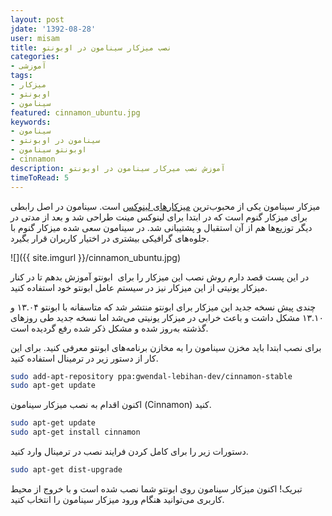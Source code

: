 ```yaml
---
layout: post
jdate: '1392-08-28'
user: misam
title: نصب میزکار سینامون در اوبونتو
categories:
- آموزشی
tags:
- میزکار
- اوبونتو
- سینامون
featured: cinnamon_ubuntu.jpg
keywords:
- سینامون
- سینامون در اوبونتو
- اوبونتو سینامون
- cinnamon
description: آموزش نصب میرکار سینامون در اوبونتو
timeToRead: 5
---
```


میزکار سینامون یکی از محبوب‌ترین [میزکارهای لینوکس](http://linuxihaa.ir/%D9%85%DB%8C%D8%B2%DA%A9%D8%A7%D8%B1%D9%87%D8%A7%DB%8C-%D9%84%DB%8C%D9%86%D9%88%DA%A9%D8%B3/) است. سینامون در اصل رابطی برای میزکار گنوم است که در ابتدا برای لینوکس مینت طراحی شد و بعد از مدتی در دیگر توزیع‌ها هم از آن استقبال و پشتیبانی شد. در سینامون سعی شده میزکار گنوم با جلوه‌های گرافیکی بیشتری در اختیار کاربران قرار بگیرد.

![]({{ site.imgurl }}/cinnamon_ubuntu.jpg)

در این پست قصد دارم روش نصب این میزکار را برای  ابونتو آموزش بدهم تا در کنار میزکار یونیتی از این میزکار نیز در سیستم عامل ابونتو خود استفاده کنید.

چندی پیش نسخه جدید این میزکار برای ابونتو منتشر شد که متاسفانه با ابونتو ۱۳.۰۴ و ۱۳.۱۰ مشکل داشت و باعث خرابی در میزکار یونیتی می‌شد اما نسخه جدید طی روزهای گذشته به‌روز شده و مشکل ذکر شده رفع گردیده است.

برای نصب ابتدا باید مخزن سینامون را به مخازن برنامه‌های ابونتو معرفی کنید. برای این کار از دستور زیر در ترمینال استفاده کنید.


```sh
sudo add-apt-repository ppa:gwendal-lebihan-dev/cinnamon-stable
sudo apt-get update
```

اکنون اقدام به نصب میزکار سینامون (Cinnamon) کنید.

```sh
sudo apt-get update
sudo apt-get install cinnamon
```

دستورات زیر را برای کامل کردن فرایند نصب در ترمینال وارد کنید.

```sh
sudo apt-get dist-upgrade
```

تبریک! اکنون میزکار سینامون روی ابونتو شما نصب شده است و با خروج از محیط کاربری می‌توانید هنگام ورود میزکار سینامون را انتخاب کنید.
